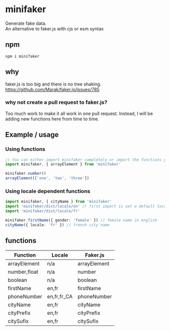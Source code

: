 # minifaker

Generate fake data.  
An alternative to faker.js with cjs or esm syntax

## npm

`npm i minifaker`

## why

faker.js is too big and there is no tree shaking.
<https://github.com/Marak/faker.js/issues/785>

### why not create a pull request to faker.js?

Too much work to make it all work in one pull request. Instead, I will be adding new functions here from time to time.

## Example / usage

### Using functions

```ts
// You can either import minifaker completely or import the functions you need
import minifaker, { arrayElement } from 'minifaker'

minifaker.number()
arrayElement(['one', 'two', 'three'])
```

### Using locale dependent functions

```ts
import minifaker, { cityName } from 'minifaker'
import 'minifaker/dist/locale/en' // first import is set a default locale
import 'minifaker/dist/locale/fr'

minifaker.firstName({ gender: 'female' }) // female name in english
cityName({ locale: 'fr' }) // french city name
```

## functions

|Function|Locale|Faker.js|
|-|-|-|
|arrayElement|n/a|arrayElement
|number,float|n/a|number
|boolean|n/a|boolean
|firstName|en,fr|firstName
|phoneNumber|en,fr,fr_CA|phoneNumber
|cityName|en,fr|cityName
|cityPrefix|en,fr|cityPrefix
|citySufix|en,fr|citySufix
